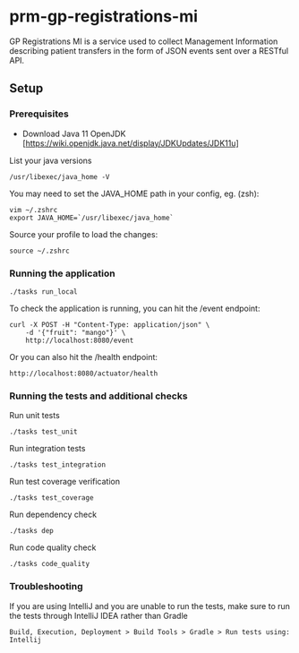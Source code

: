 # prm-gp-registrations-mi

GP Registrations MI is a service used to collect Management Information describing patient transfers in the form of JSON events sent over a RESTful API.

## Setup

### Prerequisites

- Download Java 11 OpenJDK [https://wiki.openjdk.java.net/display/JDKUpdates/JDK11u]

List your java versions
```
/usr/libexec/java_home -V 
```

You may need to set the JAVA_HOME path in your config, eg. (zsh):
```
vim ~/.zshrc
export JAVA_HOME=`/usr/libexec/java_home`
```

Source your profile to load the changes:
```
source ~/.zshrc
```

### Running the application

```
./tasks run_local
```
To check the application is running, you can hit the /event endpoint:
```
curl -X POST -H "Content-Type: application/json" \
    -d '{"fruit": "mango"}' \
    http://localhost:8080/event
```

Or you can also hit the /health endpoint:
```
http://localhost:8080/actuator/health
```


### Running the tests and additional checks

Run unit tests
```
./tasks test_unit
```

Run integration tests
```
./tasks test_integration
```

Run test coverage verification
```
./tasks test_coverage
```

Run dependency check
```
./tasks dep
```

Run code quality check
```
./tasks code_quality
```


### Troubleshooting
If you are using IntelliJ and you are unable to run the tests, 
make sure to run the tests through IntelliJ IDEA rather than Gradle 
```
Build, Execution, Deployment > Build Tools > Gradle > Run tests using: Intellij
```
